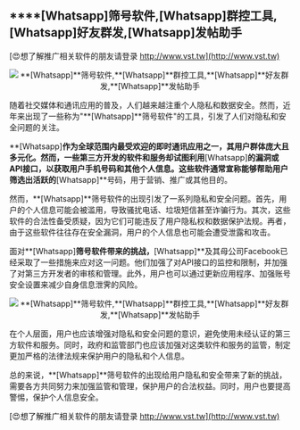 ## ****[Whatsapp]**筛号软件,**[Whatsapp]**群控工具,**[Whatsapp]**好友群发,**[Whatsapp]**发帖助手**

[😍想了解推广相关软件的朋友请登录 http://www.vst.tw](http://www.vst.tw)

 <center><img src="https://vst.tw/MP4/tuiguang/png/3.png" alt="**[Whatsapp]**筛号软件,**[Whatsapp]**群控工具,**[Whatsapp]**好友群发,**[Whatsapp]**发帖助手"></center>

随着社交媒体和通讯应用的普及，人们越来越注重个人隐私和数据安全。然而，近年来出现了一些称为"**[Whatsapp]**筛号软件"的工具，引发了人们对隐私和安全问题的关注。

**[Whatsapp]**作为全球范围内最受欢迎的即时通讯应用之一，其用户群体庞大且多元化。然而，一些第三方开发的软件和服务却试图利用**[Whatsapp]**的漏洞或API接口，以获取用户手机号码和其他个人信息。这些软件通常宣称能够帮助用户筛选出活跃的**[Whatsapp]**号码，用于营销、推广或其他目的。

然而，**[Whatsapp]**筛号软件的出现引发了一系列隐私和安全问题。首先，用户的个人信息可能会被滥用，导致骚扰电话、垃圾短信甚至诈骗行为。其次，这些软件的合法性备受质疑，因为它们可能违反了用户隐私权和数据保护法规。再者，由于这些软件往往存在安全漏洞，用户的个人信息也可能会遭受泄露和攻击。

面对**[Whatsapp]**筛号软件带来的挑战，**[Whatsapp]**及其母公司Facebook已经采取了一些措施来应对这一问题。他们加强了对API接口的监控和限制，并加强了对第三方开发者的审核和管理。此外，用户也可以通过更新应用程序、加强账号安全设置来减少自身信息泄霁的风险。

 <center><img src="https://vst.tw/MP4/tuiguang/png/0.png" alt="**[Whatsapp]**筛号软件,**[Whatsapp]**群控工具,**[Whatsapp]**好友群发,**[Whatsapp]**发帖助手"></center>

在个人层面，用户也应该增强对隐私和安全问题的意识，避免使用未经认证的第三方软件和服务。同时，政府和监管部门也应该加强对这类软件和服务的监管，制定更加严格的法律法规来保护用户的隐私和个人信息。

总的来说，**[Whatsapp]**筛号软件的出现给用户隐私和安全带来了新的挑战，需要各方共同努力来加强监管和管理，保护用户的合法权益。同时，用户也要提高警惕，保护个人信息安全。

[😍想了解推广相关软件的朋友请登录 http://www.vst.tw](http://www.vst.tw)



